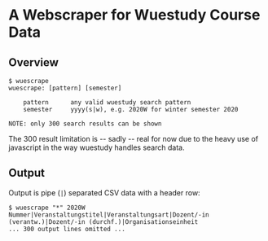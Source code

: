 # A Webscraper for Wuestudy Course Data

## Overview

```text
$ wuescrape
wuescrape: [pattern] [semester]

    pattern      any valid wuestudy search pattern
    semester     yyyy(s|w), e.g. 2020W for winter semester 2020

NOTE: only 300 search results can be shown
```

The 300 result limitation is -- sadly -- real for now due to the heavy use
of javascript in the way wuestudy handles search data.

## Output

Output is pipe (`|`) separated CSV data with a header row:

```text
$ wuescrape "*" 2020W
Nummer|Veranstaltungstitel|Veranstaltungsart|Dozent/-in (verantw.)|Dozent/-in (durchf.)|Organisationseinheit
... 300 output lines omitted ...
```
